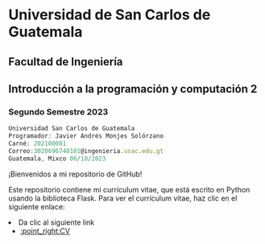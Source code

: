 # Universidad de San Carlos de Guatemala
## Facultad de Ingeniería
## Introducción a la programación y computación 2
### Segundo Semestre 2023

```js
Universidad San Carlos de Guatemala
Programador: Javier Andrés Monjes Solórzano 
Carné: 202100081
Correo:3020696740101@ingenieria.usac.edu.gt
Guatemala, Mixco 06/10/2023
```
¡Bienvenidos a mi repositorio de GitHub!

Este repositorio contiene mi currículum vitae, que está escrito en Python usando la biblioteca Flask. Para ver el currículum vitae, haz clic en el siguiente enlace:

  <li>Da clic al siguiente link
    <ul>
       <li><a href="https://javieer24.github.io/Practica2_202100081/" target="_blank">:point_right:CV</a></li>
    </ul>
  </li>
